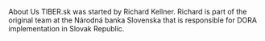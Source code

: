 About Us
TIBER.sk was started by Richard Kellner. Richard is part of the original team at the Národná banka Slovenska that is responsible for DORA implementation in Slovak Republic.
